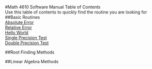 #Math 4610 Software Manual Table of Contents  
Use this table of contents to quickly find the routine you are looking for  
##Basic Routines    
[Absolute Error](https://gftbs.github.io/src/absoluteError.cpp)    
[Relative Error](https://gftbs.github.io/src/relativeError.cpp)  
[Hello World](https://gftbs.github.io/src/HelloWorld.cpp)   
[Single Precision Test](https://gftbs.github.io/src/singlePrecision.cpp)    
[Double Precision Test](https://gftbs.github.io/src/doublePrecision.cpp)    

##Root Finding Methods  

##Linear Algebra Methods  
